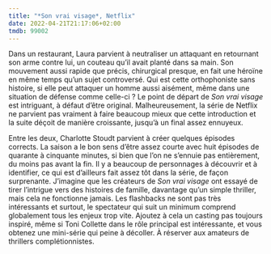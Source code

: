 ```yaml
---
title: "*Son vrai visage*, Netflix"
date: 2022-04-21T21:17:06+02:00
tmdb: 99002
---
```


Dans un restaurant, Laura parvient à neutraliser un attaquant en retournant son arme contre lui, un couteau qu’il avait planté dans sa main. Son mouvement aussi rapide que précis, chirurgical presque, en fait une héroïne en même temps qu’un sujet controversé. Qui est cette orthophoniste sans histoire, si elle peut attaquer un homme aussi aisément, même dans une situation de défense comme celle-ci ? Le point de départ de *Son vrai visage* est intriguant, à défaut d’être original. Malheureusement, la série de Netflix ne parvient pas vraiment à faire beaucoup mieux que cette introduction et la suite déçoit de manière croissante, jusqu’à un final assez ennuyeux. 

Entre les deux, Charlotte Stoudt parvient à créer quelques épisodes corrects. La saison a le bon sens d’être assez courte avec huit épisodes de quarante à cinquante minutes, si bien que l’on ne s’ennuie pas entièrement, du moins pas avant la fin. Il y a beaucoup de personnages à découvrir et à identifier, ce qui est d’ailleurs fait assez tôt dans la série, de façon surprenante. J’imagine que les créateurs de *Son vrai visage* ont essayé de tirer l’intrigue vers des histoires de famille, davantage qu’un simple thriller, mais cela ne fonctionne jamais. Les flashbacks ne sont pas très intéressants et surtout, le spectateur qui suit un minimum comprend globalement tous les enjeux trop vite. Ajoutez à cela un casting pas toujours inspiré, même si Toni Collette dans le rôle principal est intéressante, et vous obtenez une mini-série qui peine à décoller. À réserver aux amateurs de thrillers complétionnistes. 

